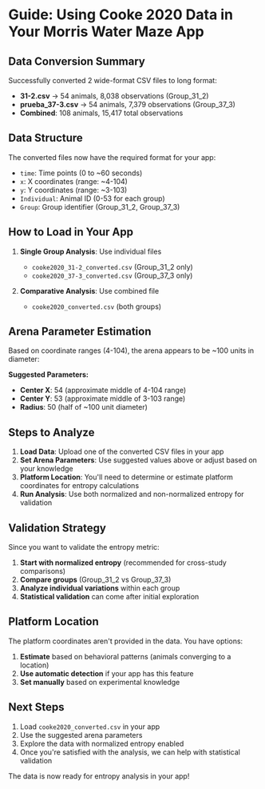 # Guide: Using Cooke 2020 Data in Your Morris Water Maze App

## Data Conversion Summary

Successfully converted 2 wide-format CSV files to long format:
- **31-2.csv** → 54 animals, 8,038 observations (Group_31_2)
- **prueba_37-3.csv** → 54 animals, 7,379 observations (Group_37_3)
- **Combined**: 108 animals, 15,417 total observations

## Data Structure

The converted files now have the required format for your app:
- `time`: Time points (0 to ~60 seconds)
- `x`: X coordinates (range: ~4-104)
- `y`: Y coordinates (range: ~3-103)
- `Individual`: Animal ID (0-53 for each group)
- `Group`: Group identifier (Group_31_2, Group_37_3)

## How to Load in Your App

1. **Single Group Analysis**: Use individual files
   - `cooke2020_31-2_converted.csv` (Group_31_2 only)
   - `cooke2020_37-3_converted.csv` (Group_37_3 only)

2. **Comparative Analysis**: Use combined file
   - `cooke2020_converted.csv` (both groups)

## Arena Parameter Estimation

Based on coordinate ranges (4-104), the arena appears to be ~100 units in diameter:

**Suggested Parameters:**
- **Center X**: 54 (approximate middle of 4-104 range)
- **Center Y**: 53 (approximate middle of 3-103 range)  
- **Radius**: 50 (half of ~100 unit diameter)

## Steps to Analyze

1. **Load Data**: Upload one of the converted CSV files in your app
2. **Set Arena Parameters**: Use suggested values above or adjust based on your knowledge
3. **Platform Location**: You'll need to determine or estimate platform coordinates for entropy calculations
4. **Run Analysis**: Use both normalized and non-normalized entropy for validation

## Validation Strategy

Since you want to validate the entropy metric:

1. **Start with normalized entropy** (recommended for cross-study comparisons)
2. **Compare groups** (Group_31_2 vs Group_37_3) 
3. **Analyze individual variations** within each group
4. **Statistical validation** can come after initial exploration

## Platform Location

The platform coordinates aren't provided in the data. You have options:
1. **Estimate** based on behavioral patterns (animals converging to a location)
2. **Use automatic detection** if your app has this feature
3. **Set manually** based on experimental knowledge

## Next Steps

1. Load `cooke2020_converted.csv` in your app
2. Use the suggested arena parameters
3. Explore the data with normalized entropy enabled
4. Once you're satisfied with the analysis, we can help with statistical validation

The data is now ready for entropy analysis in your app!
